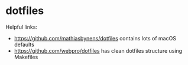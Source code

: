 # dotfiles

Helpful links:

- https://github.com/mathiasbynens/dotfiles contains lots of macOS defaults
- https://github.com/webpro/dotfiles has clean dotfiles structure using Makefiles
